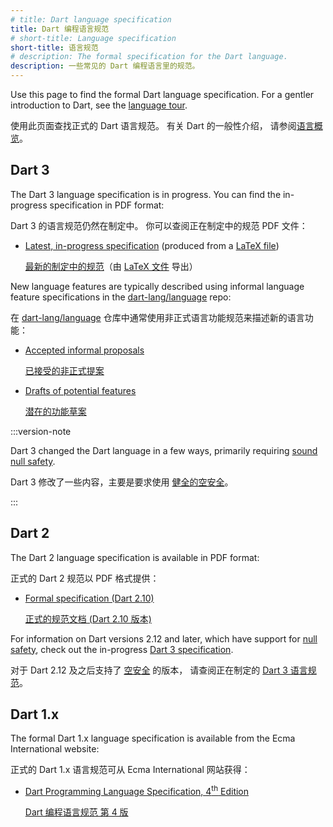 ```yaml
---
# title: Dart language specification
title: Dart 编程语言规范
# short-title: Language specification
short-title: 语言规范
# description: The formal specification for the Dart language.
description: 一些常见的 Dart 编程语言里的规范。
---
```


Use this page to find the formal Dart language specification.
For a gentler introduction to Dart, see the
[language tour](/language).

使用此页面查找正式的 Dart 语言规范。 有关 Dart 的一般性介绍，
请参阅[语言概览](/language)。

## Dart 3

The Dart 3 language specification is in progress.
You can find the in-progress specification in PDF format:

Dart 3 的语言规范仍然在制定中。
你可以查阅正在制定中的规范 PDF 文件：

* [Latest, in-progress specification][latest draft]
  (produced from a [LaTeX file][])

  [最新的制定中的规范][latest draft]（由 [LaTeX 文件][LaTeX file] 导出）

[latest draft]: https://spec.dart.dev/DartLangSpecDraft.pdf
[LaTeX file]: https://github.com/dart-lang/language/blob/main/specification/dartLangSpec.tex

New language features are typically described using
informal language feature specifications in the [dart-lang/language][] repo:

在 [dart-lang/language][] 仓库中通常使用非正式语言功能规范来描述新的语言功能：

* [Accepted informal proposals][]

  [已接受的非正式提案][Accepted informal proposals]

* [Drafts of potential features][]

  [潜在的功能草案][Drafts of potential features]

[dart-lang/language]: https://github.com/dart-lang/language
[Accepted informal proposals]: https://github.com/dart-lang/language/tree/main/accepted
[Drafts of potential features]: https://github.com/dart-lang/language/tree/main/working

:::version-note

Dart 3 changed the Dart language in a few ways,
primarily requiring [sound null safety](/null-safety).

Dart 3 修改了一些内容，主要是要求使用 [健全的空安全](/null-safety)。

:::

## Dart 2

The Dart 2 language specification is available in PDF format:

正式的 Dart 2 规范以 PDF 格式提供：

  * [Formal specification (Dart 2.10)][2-10 formal spec]

    [正式的规范文档 (Dart 2.10 版本)][2-10 formal spec]

[2-10 formal spec]: /guides/language/specifications/DartLangSpec-v2.10.pdf

For information on Dart versions 2.12 and later, 
which have support for [null safety](/null-safety), 
check out the in-progress [Dart 3 specification](#dart-3).

对于 Dart 2.12 及之后支持了 [空安全](/null-safety) 的版本，
请查阅正在制定的 [Dart 3 语言规范](#dart-3)。

## Dart 1.x

The formal Dart 1.x language specification is available from
the Ecma International website:

正式的 Dart 1.x 语言规范可从 Ecma International 网站获得：

* <a href="https://www.ecma-international.org/publications-and-standards/standards/ecma-408/"
   target="_blank" rel="noopener">Dart Programming Language Specification, 4<sup>th</sup> Edition</a>

  <a href="http://www.ecma-international.org/publications/files/ECMA-ST/ECMA-408.pdf"
   target="_blank" rel="noopener">Dart 编程语言规范 第 4 版</a>

